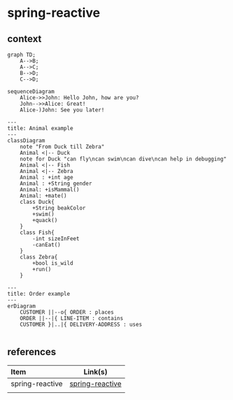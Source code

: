 # spring-reactive

## context  


```mermaid
graph TD;
    A-->B;
    A-->C;
    B-->D;
    C-->D;
```



```mermaid
sequenceDiagram
    Alice->>John: Hello John, how are you?
    John-->>Alice: Great!
    Alice-)John: See you later!
```


```mermaid
---
title: Animal example
---
classDiagram
    note "From Duck till Zebra"
    Animal <|-- Duck
    note for Duck "can fly\ncan swim\ncan dive\ncan help in debugging"
    Animal <|-- Fish
    Animal <|-- Zebra
    Animal : +int age
    Animal : +String gender
    Animal: +isMammal()
    Animal: +mate()
    class Duck{
        +String beakColor
        +swim()
        +quack()
    }
    class Fish{
        -int sizeInFeet
        -canEat()
    }
    class Zebra{
        +bool is_wild
        +run()
    }

```

```mermaid
---
title: Order example
---
erDiagram
    CUSTOMER ||--o{ ORDER : places
    ORDER ||--|{ LINE-ITEM : contains
    CUSTOMER }|..|{ DELIVERY-ADDRESS : uses
```

```mermaid

```


## references

| Item | Link(s) |
| :--- | ------- |
|  spring-reactive    |  [spring-reactive](https://github.com/rock-hu/technology_radar/blob/master/docs/spring-reactive.md)       |
|||